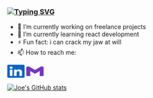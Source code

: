 ### [![Typing SVG](https://readme-typing-svg.herokuapp.com?color=7636C1&lines=Heyyo+👋)](https://git.io/typing-svg)

- 🔭 I’m currently working on freelance projects
- 🌱 I’m currently learning react development
- ⚡ Fun fact: i can crack my jaw at will
- 📫 How to reach me: 
<p align="left">
<a href="https://www.linkedin.com/in/joe-raad/" target="blank"><img align="center" src="/linkedin.svg" alt="" height="30" width="40" /></a>
<a href="mailto:raad_joe@outlook.com" target="blank">
<img align="center" src="/gmail.svg" alt="" height="30" width="40" /></a>
</p>

[![Joe's GitHub stats](https://github-readme-stats.vercel.app/api?username=joeraad&theme=midnight-purple&show_icons=true&hide_border=true&count_private=true&hide=stars)](https://github.com/anuraghazra/github-readme-stats)

